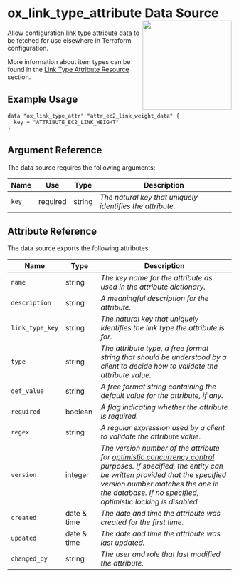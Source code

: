 # ox_link_type_attribute Data Source  <img src="../../../docs/pics/ox.png" width="200" height="200" align="right">

Allow configuration link type attribute data to be fetched for use elsewhere in Terraform configuration.

More information about item types can be found in the [Link Type Attribute Resource](../resources/ox_link_type_attr.md) section.

## Example Usage

```hcl
data "ox_link_type_attr" "attr_ec2_link_weight_data" {
  key = "ATTRIBUTE_EC2_LINK_WEIGHT"
}
```

## Argument Reference

The data source requires the following arguments:

| Name | Use | Type |  Description |
|---|---|---|---|
| `key` | required | string | *The natural key that uniquely identifies the attribute.* |

## Attribute Reference

The data source exports the following attributes:

| Name | Type |  Description |
|---|---|---|
| `name`| string | *The key name for the attribute as used in the attribute dictionary.* |
| `description`| string | *A meaningful description for the attribute.* |
| `link_type_key`| string | *The natural key that uniquely identifies the link type the attribute is for.* |
| `type` | string | *The attribute type, a free format string that should be understood by a client to decide how to validate the attribute value.* |
| `def_value`| string | *A free format string containing the default value for the attribute, if any.* |
| `required` | boolean | *A flag indicating whether the attribute is required.* |
| `regex`| string | *A regular expression used by a client to validate the attribute value.* |
| `version` | integer | *The version number of the attribute for [optimistic concurrency control](https://en.wikipedia.org/wiki/Optimistic_concurrency_control) purposes. If specified, the entity can be written provided that the specified version number matches the one in the database. If no specified, optimistic locking is disabled.* |
| `created` | date & time | *The date and time the attribute was created for the first time.* |
| `updated` | date & time | *The date and time the attribute was last updated.* |
| `changed_by` | string | *The user and role that last modified the attribute.* |